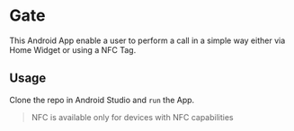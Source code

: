 # Gate

This Android App enable a user to perform a call in a simple way either via Home Widget or using a NFC Tag.

## Usage

Clone the repo in Android Studio and `run` the App.

> NFC is available only for devices with NFC capabilities